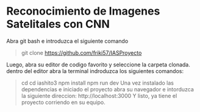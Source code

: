 # Reconocimiento de Imagenes Satelitales con CNN

Abra git bash e introduzca el siguiente comando

  > git clone https://github.com/friki57/IASProyecto

Luego, abra su editor de codigo favorito y seleccione la carpeta clonada.
dentro del editor abra la terminal indroduzca los siguientes comandos:
  > cd cd iashito3
  > npm install
  > npm run dev
Una vez instalado las dependencias e iniciado el proyecto abra su navegador e intorduzca la siguiente direccion:
  > http://localhost:3000
Y listo, ya tiene el proyecto corriendo en su equipo.
